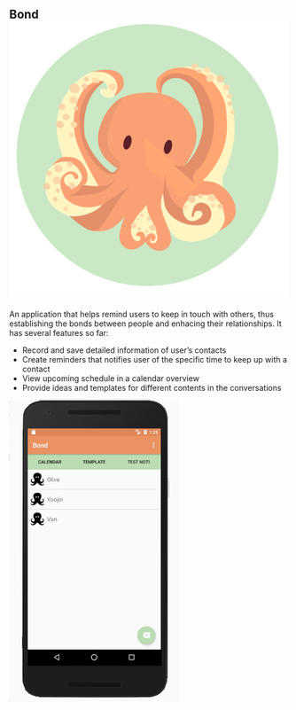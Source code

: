 ## Bond ![logo](Bond%20Logo.png)

An application that helps remind users to keep in touch with others, thus establishing the bonds between people and enhacing their relationships. It has several features so far:
- Record and save detailed information of user’s contacts
- Create reminders that notifies user of the specific time to keep up with a contact
- View upcoming schedule in a calendar overview
- Provide ideas and templates for different contents in the conversations

![calendar](Bond%20Contact%20List.png)

